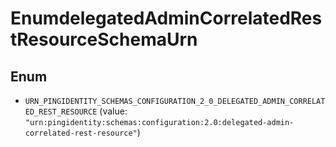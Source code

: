 

# EnumdelegatedAdminCorrelatedRestResourceSchemaUrn

## Enum


* `URN_PINGIDENTITY_SCHEMAS_CONFIGURATION_2_0_DELEGATED_ADMIN_CORRELATED_REST_RESOURCE` (value: `"urn:pingidentity:schemas:configuration:2.0:delegated-admin-correlated-rest-resource"`)



